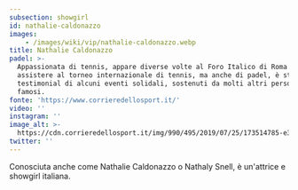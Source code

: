 ```yaml
---
subsection: showgirl
id: nathalie-caldonazzo
images: 
    - /images/wiki/vip/nathalie-caldonazzo.webp
title: Nathalie Caldonazzo
padel: >-
  Appassionata di tennis, appare diverse volte al Foro Italico di Roma per
  assistere al torneo internazionale di tennis, ma anche di padel, è stata
  testimonial di alcuni eventi solidali, sostenuti da molti altri personaggi
  famosi.
fonte: 'https://www.corrieredellosport.it/'
video: ''
instagram: ''
image_alt: >-
  https://cdn.corrieredellosport.it/img/990/495/2019/07/25/173514785-e34b74b6-46f1-49ba-a39a-c208f814a572.jpg
twitter: ''
---
```

Conosciuta anche come Nathalie Caldonazzo o Nathaly Snell, è un'attrice e showgirl italiana.